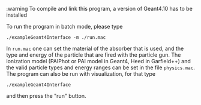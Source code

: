 :warning To compile and link this program, a version of Geant4.10 has to be installed

To run the program in batch mode, please type 
```
./exampleGeant4Interface -m ./run.mac
```
In `run.mac` one can set the material of the absorber that is used, and the type and energy of the particle that are fired with the particle gun.
The ionization model (PAIPhot or PAI model in Geant4, Heed in Garfield++) and the valid particle types and energy ranges can be set in the file `physics.mac`.
The program can also be run with visualization, for that type 
```
./exampleGeant4Interface
```
and then press the "run" button.
